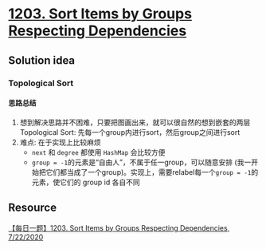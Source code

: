 # [1203. Sort Items by Groups Respecting Dependencies](https://leetcode.com/problems/sort-items-by-groups-respecting-dependencies/description/)

## Solution idea

### Topological Sort
#### 思路总结
1. 想到解决思路并不困难，只要把图画出来，就可以很自然的想到嵌套的两层 Topological Sort: 先每一个group内进行sort，然后group之间进行sort
2. 难点: 在于实现上比较麻烦
    * `next` 和 `degree` 都使用 `HashMap` 会比较方便
    * `group = -1`的元素是“自由人”，不属于任一group，可以随意安排 (我一开始把它们都当成了一个group)。实现上，需要relabel每一个`group = -1`的元素，使它们的 group id 各自不同


## Resource
[【每日一题】1203. Sort Items by Groups Respecting Dependencies, 7/22/2020](https://www.youtube.com/watch?v=NP9ia_QU0l8&ab_channel=HuifengGuan)